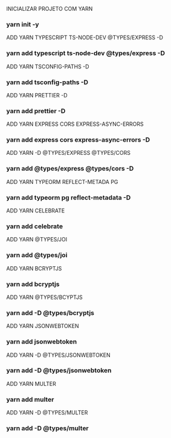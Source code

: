 INICIALIZAR PROJETO COM YARN
### yarn init -y

ADD YARN TYPESCRIPT TS-NODE-DEV @TYPES/EXPRESS -D
### yarn add typescript ts-node-dev @types/express -D

ADD YARN TSCONFIG-PATHS -D
### yarn add tsconfig-paths -D

ADD YARN PRETTIER -D
### yarn add prettier -D

ADD YARN EXPRESS CORS EXPRESS-ASYNC-ERRORS
### yarn add express cors express-async-errors -D

ADD YARN -D @TYPES/EXPRESS  @TYPES/CORS
### yarn add @types/express @types/cors -D

ADD YARN TYPEORM REFLECT-METADA PG
### yarn add typeorm pg reflect-metadata -D

ADD YARN CELEBRATE
### yarn add celebrate 

ADD YARN @TYPES/JOI
### yarn add @types/joi 

ADD YARN BCRYPTJS
### yarn add bcryptjs

ADD YARN @TYPES/BCYPTJS
### yarn add -D @types/bcryptjs

ADD YARN JSONWEBTOKEN
### yarn add jsonwebtoken

ADD YARN -D @TYPES/JSONWEBTOKEN
### yarn add -D @types/jsonwebtoken

ADD YARN MULTER
### yarn add multer

ADD YARN -D @TYPES/MULTER
### yarn add -D @types/multer